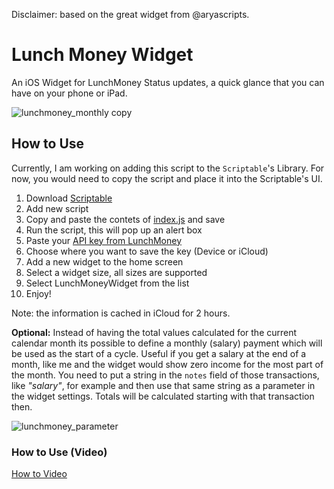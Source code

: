Disclaimer: based on the great widget from @aryascripts.

# Lunch Money Widget
An iOS Widget for LunchMoney Status updates, a quick glance that you can have on your phone or iPad.

![lunchmoney_monthly copy](https://github.com/user-attachments/assets/cd160cc1-a05f-4b8c-8b32-bc9488fa93b6)

## How to Use
Currently, I am working on adding this script to the `Scriptable`'s Library. For now, you would need to copy the script and place it into the Scriptable's UI.

1. Download [Scriptable](https://scriptable.app)
2. Add new script
3. Copy and paste the contets of [index.js](https://github.com/amanb014/lunch-money-widget/blob/main/index.js) and save
4. Run the script, this will pop up an alert box
5. Paste your [API key from LunchMoney](https://my.lunchmoney.app/developers)
6. Choose where you want to save the key (Device or iCloud)
7. Add a new widget to the home screen
8. Select a widget size, all sizes are supported
9. Select LunchMoneyWidget from the list
10. Enjoy!

Note: the information is cached in iCloud for 2 hours.

__Optional:__ Instead of having the total values calculated for the current calendar month its possible to define a monthly (salary) payment which will be used as the start of a cycle. Useful if you get a salary at the end of a month, like me and the widget would show zero income for the most part of the month. You need to put a string in the `notes` field of those transactions, like *"salary"*, for example and then use that same string as a parameter in the widget settings. Totals will be calculated starting with that transaction then. 

![lunchmoney_parameter](https://github.com/user-attachments/assets/0e739f6f-bc29-4815-9f25-00d2b43e94ad)

 

### How to Use (Video)
[How to Video](https://user-images.githubusercontent.com/3420290/121816934-79eba800-cc4c-11eb-8d0f-fdbeab00ca3e.MOV)

